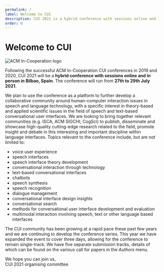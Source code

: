 ```yaml
---
permalink: /
label: Welcome to CUI
description: CUI 2021 is a hybrid conference with sessions online and in person in Bilbao, Spain, running from 27th to 29th July 2021.
order: 0
---
```


# Welcome to CUI

<div class="ml-md-3 mb-4 float-md-right text-center">
	<img src="{{ "/assets/img/banner-acmincoop.png" | relative_url }}" alt="ACM In-Cooperation logo" title="CUI is an ACM In-Cooperation conference" class="homepage-banner">
</div>

<p>
Following the successful ACM In-Cooperation CUI conferences in 2019 and 2020, CUI 2021 will be a <strong>hybrid conference with sessions online and in person in Bilbao, Spain</strong>. The conference will run from <strong>27th to 29th July 2021</strong>.
</p>

<p>
We plan to use the conference as a platform to further develop a collaborative community around human-computer interaction issues in speech and language technology, with a specific interest in theory-based and applied scientific issues in the field of speech and text-based conversational user interfaces. We are looking to bring together relevant communities (e.g. ISCA, ACM SIGCHI, CogSci) to publish, disseminate and showcase high-quality cutting-edge research related to the field, promote insight and debate in this interesting and important discipline within language interfaces. Topics relevant to the conference include, but are not limited to:
<ul>
	<li>voice user experience</li>
	<li>speech interfaces</li>
	<li>speech interface theory development</li>
	<li>conversational interaction through technology</li>
	<li>text-based conversational interfaces</li>
	<li>chatbots</li>
	<li>speech synthesis</li>
	<li>speech recognition</li>
	<li>dialogue management</li>
	<li>conversational interface design insights</li>
	<li>conversational search</li>
	<li>methods for conversational user interface development and evaluation</li>
	<li>multimodal interaction involving speech, text or other language based interfaces</li>
</ul>
</p>

<p>
	The CUI community has been growing at a rapid pace these past few years and we are continuing to develop the conference series. This year we have expanded the event to cover three days, allowing for the conference to remain single-track. We have five separate submission tracks, details of which can be found on the various call for papers in the <em>Authors</em> menu.
</p>

<p>
	We hope you can join us,<br>CUI 2021 organising committee
</p>